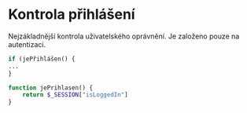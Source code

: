 # Kontrola přihlášení
Nejzákladnější kontrola uživatelského oprávnění. 
Je založeno pouze na autentizaci. 



```php
if (jePřihlášen() {
...
}
````

```php
function jePrihlasen() {
    return $_SESSION["isLoggedIn"]
}
````
